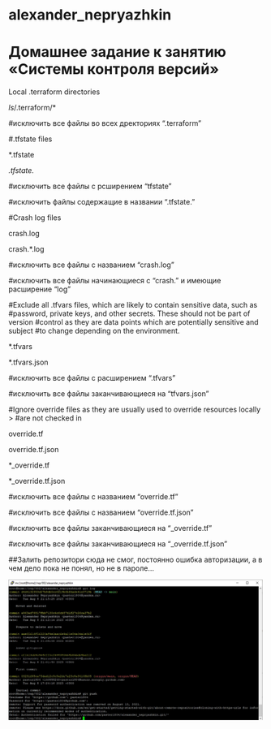 # alexander_nepryazhkin

# Домашнее задание к занятию «Системы контроля версий»

 Local .terraform directories

*ls*/.terraform/*

#исключить все файлы во всех дректориях “.terraform”

#.tfstate files

*.tfstate

*.tfstate.*

#исключить все файлы с рсширением “tfstate”

#исключить файлы содержащие в названии “.tfstate.”

#Crash log files

crash.log

crash.*.log

#исключить все файлы с названием “сrash.log”

#исключить все файлы начинающиеся с “сrash.” и имеющие расширение “log”

#Exclude all .tfvars files, which are likely to contain sensitive data, such as
#password, private keys, and other secrets. These should not be part of version
#control as they are data points which are potentially sensitive and subject
#to change depending on the environment.

*.tfvars

*.tfvars.json

#исключить все файлы с расширением “.tfvars”

#исключить все файлы заканчивающиеся на “tfvars.json”

#Ignore override files as they are usually used to override resources locally >
#are not checked in

override.tf

override.tf.json

*_override.tf

*_override.tf.json

#исключить все файлы с названием “override.tf”

#исключить все файлы с названием “override.tf.json”

#исключить все файлы заканчивающиеся на “_override.tf”

#исключить все файлы заканчивающиеся на “_override.tf.json”

##Залить репозитори   сюда не смог, постоянно ошибка авторизации, а в чем дело пока не понял, но не в пароле...


![Текст с описанием картинки](0000.png)
